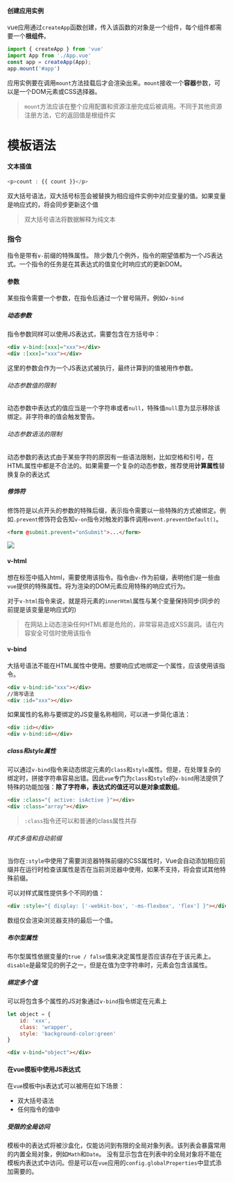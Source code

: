 #### 创建应用实例
vue应用通过`createApp`函数创建，传入该函数的对象是一个组件，每个组件都需要一个**根组件**。
```js
import { createApp } from 'vue'
import App from './App.vue'
const app = createApp(App);
app.mount('#app')
```
应用实例要在调用`mount`方法挂载后才会渲染出来。`mount`接收一个**容器**参数，可以是一个DOM元素或CSS选择器。
>`mount`方法应该在整个应用配置和资源注册完成后被调用。不同于其他资源注册方法，它的返回值是根组件实
# 模板语法
#### 文本插值
```js
<p>count : {{ count }}</p>
```
双大括号语法，双大括号标签会被替换为相应组件实例中对应变量的值。如果变量是响应式的，将会同步更新这个值
>双大括号语法将数据解释为纯文本
### 指令
指令是带有`v-`前缀的特殊属性。
除少数几个例外，指令的期望值都为一个JS表达式。一个指令的任务是在其表达式的值变化时响应式的更新DOM。
#### 参数
某些指令需要一个参数，在指令后通过一个冒号隔开。例如`v-bind`
##### 动态参数
指令参数同样可以使用JS表达式，需要包含在方括号中：
```html
<div v-bind:[xxx]="xxx"></div>
<div :[xxx]="xxx"></div>
```
这里的参数会作为一个JS表达式被执行，最终计算到的值被用作参数。
###### 动态参数值的限制
动态参数中表达式的值应当是一个字符串或者`null`，特殊值`null`意为显示移除该绑定。非字符串的值会触发警告。
###### 动态参数语法的限制
动态参数的表达式由于某些字符的原因有一些语法限制，比如空格和引号，在HTML属性中都是不合法的。如果需要一个复杂的动态参数，推荐使用**计算属性**替换复杂的表达式
##### 修饰符
修饰符是以点开头的参数的特殊后缀，表示指令需要以一些特殊的方式被绑定。例如`.prevent`修饰符会告知`v-on`指令对触发的事件调用`event.preventDefault()`。
```html
<form @submit.prevent="onSubmit">...</form>
```
![](Pasted%20image%2020241103220301.png)
#### v-html
想在标签中插入html，需要使用该指令。指令由`v-`作为前缀，表明他们是一些由`vue`提供的特殊属性。将为渲染的DOM元素应用特殊的响应式行为。

对于`v-html`指令来说，就是将元素的`innerHtml`属性与某个变量保持同步(同步的前提是该变量是响应式的)

>在网站上动态渲染任何HTML都是危险的，非常容易造成XSS漏洞。请在内容安全可信时使用该指令
#### v-bind
大括号语法不能在HTML属性中使用。想要响应式地绑定一个属性，应该使用该指令。
```html
<div v-bind:id="xxx"></div>
//简写语法
<div :id="xxx"></div>
```
如果属性的名称与要绑定的JS变量名称相同，可以进一步简化语法：
```html
<div :id></div>
<div v-bind:id></div>
```
##### class和style属性
可以通过`v-bind`指令来动态绑定元素的`class`和`style`属性。但是，在处理复杂的绑定时，拼接字符串容易出错。因此`vue`专门为`class`和`style`的`v-bind`用法提供了特殊的功能加强：**除了字符串，表达式的值还可以是对象或数组**。
```html
<div :class="{ active: isActive }"></div>
<div :class="array"></div>
```
>`:class`指令还可以和普通的class属性共存
###### 样式多值和自动前缀
当你在`:style`中使用了需要浏览器特殊前缀的CSS属性时，Vue会自动添加相应前缀并在运行时检查该属性是否在当前浏览器中使用，如果不支持，将会尝试其他特殊前缀。

可以对样式属性提供多个不同的值：
```html
<div :style="{ display: ['-webkit-box', '-ms-flexbox', 'flex'] }"></div>
```
数组仅会渲染浏览器支持的最后一个值。
##### 布尔型属性
布尔型属性依据变量的`true / false`值来决定属性是否应该存在于该元素上。
`disable`是最常见的例子之一，但是在值为空字符串时，元素会包含该属性。
##### 绑定多个值
可以将包含多个属性的JS对象通过`v-bind`指令绑定在元素上
```js
let object = {
	id: 'xxx',
	class: 'wrapper',
	style: 'background-color:green'
}
```
```html
<div v-bind="object"></div>
```
#### 在vue模板中使用JS表达式
在`vue`模板中js表达式可以被用在如下场景：
- 双大括号语法
- 任何指令的值中
##### 受限的全局访问
模板中的表达式将被沙盒化，仅能访问到有限的全局对象列表。该列表会暴露常用的内置全局对象，例如`Math`和`Date`。
没有显示包含在列表中的全局对象将不能在模板内表达式中访问。但是可以在`vue`应用的`config.globalProperties`中显式添加需要的。